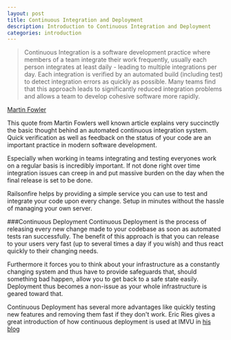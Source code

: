 ```yaml
---
layout: post
title: Continuous Integration and Deployment
description: Introduction to Continuous Integration and Deployment
categories: introduction
---
```


>Continuous Integration is a software development practice where members of a team integrate their work frequently, usually each person integrates at least daily - leading to multiple integrations per day. Each integration is verified by an automated build (including test) to detect integration errors as quickly as possible. Many teams find that this approach leads to significantly reduced integration problems and allows a team to develop cohesive software more rapidly.

[Martin Fowler](http://martinfowler.com/articles/continuousIntegration.html)

This quote from Martin Fowlers well known article explains very succinctly the basic thought behind an automated continuous integration system. Quick verification as well as feedback on the status of your code are an important practice in modern software development.

Especially when working in teams integrating and testing everyones work on a regular basis is incredibly important. If not done right over time integration issues can creep in and put massive burden on the day when the final release is set to be done.

Railsonfire helps by providing a simple service you can use to test and integrate your code upon every change. Setup in minutes without the hassle of managing your own server.

###Continuous Deployment
Continuous Deployment is the process of releasing every new change made to your codebase as soon as automated tests ran successfully. The benefit of this approach is that you can release to your users very fast (up to several times a day if you wish) and thus react quickly to their changing needs.

Furthermore it forces you to think about your infrastructure as a constantly changing system and thus have to provide safeguards that, should something bad happen, allow you to get back to a safe state easily. Deployment thus becomes a non-issue as your whole infrastructure is geared toward that.

Continuous Deployment has several more advantages like quickly testing new features and removing them fast if they don't work. Eric Ries gives a great introduction of how continuous deployment is used at IMVU in [his blog](http://www.startuplessonslearned.com/2009/06/why-continuous-deployment.html)